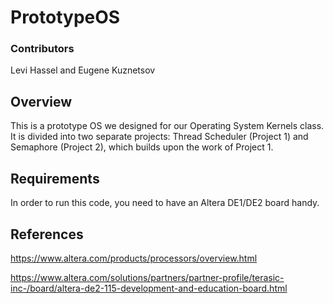# PrototypeOS

### Contributors
Levi Hassel and Eugene Kuznetsov

## Overview
This is a prototype OS we designed for our Operating System Kernels class. It is divided into two separate projects: Thread Scheduler (Project 1) and Semaphore (Project 2), which builds upon the work of Project 1.

## Requirements
In order to run this code, you need to have an Altera DE1/DE2 board handy.

## References
https://www.altera.com/products/processors/overview.html

https://www.altera.com/solutions/partners/partner-profile/terasic-inc-/board/altera-de2-115-development-and-education-board.html